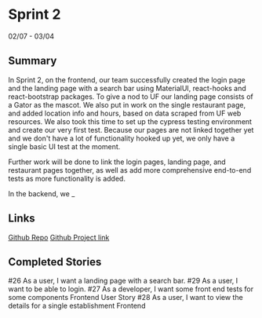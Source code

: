 # Sprint 2

02/07 - 03/04

## Summary

In Sprint 2, on the frontend, our team successfully created the login page and the landing page with a search bar using MaterialUI, react-hooks and react-bootstrap packages. To give a nod to UF our landing page consists of a Gator as the mascot. We also put in work on the single restaurant page, and added location info and hours, based on data scraped from UF web resources. We also took this time to set up the cypress testing environment and create our very first test. Because our pages are not linked together yet and we don't have a lot of functionality hooked up yet, we only have a single basic UI test at the moment.

Further work will be done to link the login pages, landing page, and restaurant pages together, as well as add more comprehensive end-to-end tests as more functionality is added.

In the backend, we _

## Links
[Github Repo](https://github.com/Monicakodali/SEPROJECT) [Github Project link](https://github.com/Monicakodali/SEPROJECT/projects/2)

## Completed Stories

#26 As a user, I want a landing page with a search bar.
#29 As a user, I want to be able to login.
#27 As a developer, I want some front end tests for some components Frontend User Story
#28 As a user, I want to view the details for a single establishment Frontend
